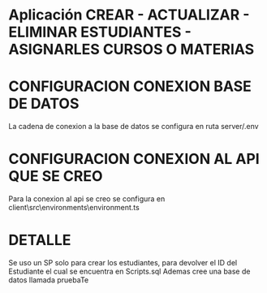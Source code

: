 # Aplicación CREAR - ACTUALIZAR - ELIMINAR ESTUDIANTES - ASIGNARLES CURSOS O MATERIAS

# CONFIGURACION CONEXION BASE DE DATOS
La cadena de conexion a la base de datos se configura en ruta server/.env

# CONFIGURACION CONEXION AL API QUE SE CREO
Para la conexion al api se creo se configura en client\src\environments\environment.ts

# DETALLE
Se uso un SP solo para crear los estudiantes, para devolver el ID del Estudiante el cual se encuentra en Scripts.sql
Ademas cree una base de datos llamada pruebaTe
